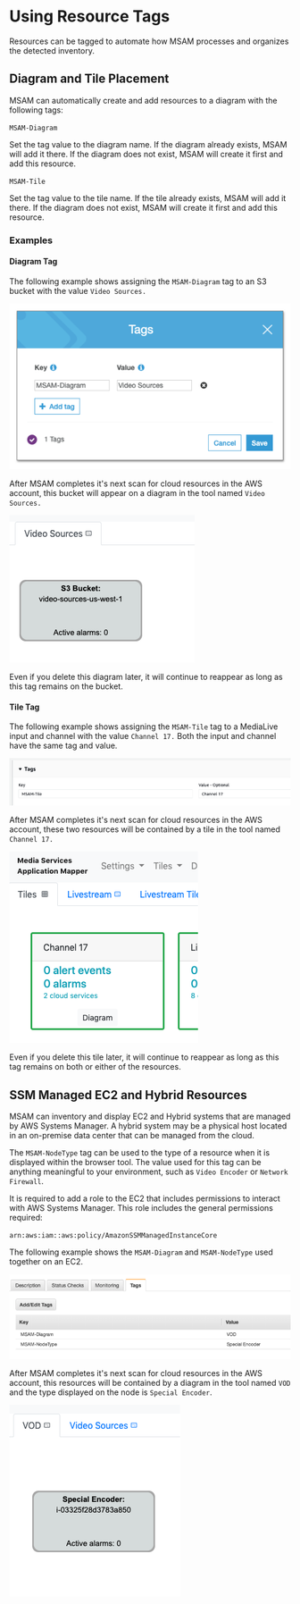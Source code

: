 # Using Resource Tags

Resources can be tagged to automate how MSAM processes and organizes the detected inventory.

## Diagram and Tile Placement

MSAM can automatically create and add resources to a diagram with the following tags:

`MSAM-Diagram`

Set the tag value to the diagram name. If the diagram already exists, MSAM will add it there. If the diagram does not exist, MSAM will create it first and add this resource.

`MSAM-Tile`

Set the tag value to the tile name. If the tile already exists, MSAM will add it there. If the diagram does not exist, MSAM will create it first and add this resource.

### Examples

#### Diagram Tag

The following example shows assigning the `MSAM-Diagram` tag to an S3 bucket with the value `Video Sources.` 

![S3 Bucket Tag](images/S3-diagram-tag.png)

After MSAM completes it's next scan for cloud resources in the AWS account, this bucket will appear on a diagram in the tool named `Video Sources.`

![Video Sources Diagram](images/video-sources-diagram-tag.png)

Even if you delete this diagram later, it will continue to reappear as long as this tag remains on the bucket.

#### Tile Tag

The following example shows assigning the `MSAM-Tile` tag to a MediaLive input and channel with the value `Channel 17.` Both the input and channel have the same tag and value.

![MediaLive Tag](images/tile-tag-input-channel.png)

After MSAM completes it's next scan for cloud resources in the AWS account, these two resources will be contained by a tile in the tool named `Channel 17.`

![Channel 17 Tile](images/tag-generated-tile.png)

Even if you delete this tile later, it will continue to reappear as long as this tag remains on both or either of the resources.

## SSM Managed EC2 and Hybrid Resources

MSAM can inventory and display EC2 and Hybrid systems that are managed by AWS Systems Manager. A hybrid system may be a physical host located in an on-premise data center that can be managed from the cloud.

The `MSAM-NodeType` tag can be used to the type of a resource when it is displayed within the browser tool. The value used for this tag can be anything meaningful to your environment, such as `Video Encoder` or `Network Firewall`.

It is required to add a role to the EC2 that includes permissions to interact with AWS Systems Manager. This role includes the general permissions required: 

`arn:aws:iam::aws:policy/AmazonSSMManagedInstanceCore`

The following example shows the `MSAM-Diagram` and `MSAM-NodeType` used together on an EC2.

![EC2 NodeType Tag](images/ec2-nodetype.png)

After MSAM completes it's next scan for cloud resources in the AWS account, this resources will be contained by a diagram in the tool named `VOD` and the type displayed on the node is `Special Encoder`.

![EC2 NodeType Tag](images/ec2-diagram-nodetype.png)
